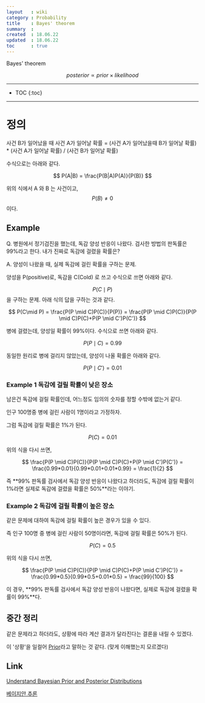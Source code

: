 ```yaml
---
layout   : wiki
category : Probability
title    : Bayes' theorem
summary  : 
created  : 18.06.22
updated  : 18.06.22
toc      : true
---
```


Bayes' theorem

$$ posterior \propto prior \times likelihood $$

* * *

* TOC
 {:toc}

* * *

# 정의

사건 B가 일어났을 때 사건 A가 일어날 확률 = (사건 A가 일어났을때 B가 일어날 확률) * (사건 A가 일어날 확률) / (사건 B가 일어날 확률)

수식으로는 아래와 같다.

$$ P(A|B) = \frac{P(B|A)P(A)}{P(B)} $$

위의 식에서 A 와 B 는 사건이고, $$ P(B) \neq 0 $$ 이다.

## Example

Q. 병원에서 정기검진을 했는데, 독감 양성 반응이 나왔다. 검사한 방법의 판독률은 99%라고 한다. 내가 진짜로 독감에 걸렸을 확률은?

A. 양성이 나왔을 때, 실제 독감에 걸린 확률을 구하는 문제.

양성을 P(positive)로, 독감을 C(Cold) 로 쓰고 수식으로 쓰면 아래와 같다.

$$ P(C\mid P) $$ 을 구하는 문제. 아래 식의 답을 구하는 것과 같다.

$$ P(C\mid P) = \frac{P(P \mid C)P(C)}{P(P)} = \frac{P(P \mid C)P(C)}{P(P \mid C)P(C)+P(P \mid C')P(C')} $$

병에 걸렸는데, 양성일 확률이 99%이다. 수식으로 쓰면 아래와 같다.

$$ P(P \mid C) = 0.99 $$

동일한 원리로 병에 걸리지 않았는데, 양성이 나올 확률은 아래와 같다.

$$ P(P \mid C') = 0.01 $$

### Example 1 독감에 걸릴 확률이 낮은 장소

남은건 독감에 걸릴 확률인데, 어느정도 임의의 숫자를 정할 수밖에 없는거 같다.

인구 100명중 병에 걸린 사람이 1명이라고 가정하자.

그럼 독감에 걸릴 확률은 1%가 된다.

$$ P(C) = 0.01 $$

위의 식을 다시 쓰면,

$$ \frac{P(P \mid C)P(C)}{P(P \mid C)P(C)+P(P \mid C')P(C')} = \frac{0.99*0.01}{0.99*0.01+0.01*0.99} = \frac{1}{2} $$

즉 **99% 판독률 검사에서 독감 양성 반응이 나왔다고 하더라도, 독감에 걸릴 확률이 1%라면 실제로 독감에 걸렸을 확률은 50%**라는 이야기.

### Example 2 독감에 걸릴 확률이 높은 장소

같은 문제에 대하여 독감에 걸릴 확률이 높은 경우가 있을 수 있다.

즉 인구 100명 중 병에 걸린 사람이 50명이라면, 독감에 걸릴 확률은 50%가 된다.

$$ P(C) = 0.5 $$

위의 식을 다시 쓰면,

$$ \frac{P(P \mid C)P(C)}{P(P \mid C)P(C)+P(P \mid C')P(C')} = \frac{0.99*0.5}{0.99*0.5+0.01*0.5} = \frac{99}{100} $$

이 경우, **99% 판독률 검사에서 독감 양성 반응이 나왔다면, 실제로 독감에 걸렸을 확률이 99%**다.

## 중간 정리

같은 문제라고 하더라도, 상황에 따라 계산 결과가 달라진다는 결론을 내릴 수 있겠다.

이 '상황'을 일컬어 [Prior](https://en.wikipedia.org/wiki/Prior_probability)라고 말하는 것 같다. (맞게 이해했는지 모르겠다)

## Link

[Understand Bayesian Prior and Posterior Distributions](https://stats.stackexchange.com/questions/58564/help-me-understand-bayesian-prior-and-posterior-distributions)

[베이지안 추론](https://brunch.co.kr/@chris-song/59)